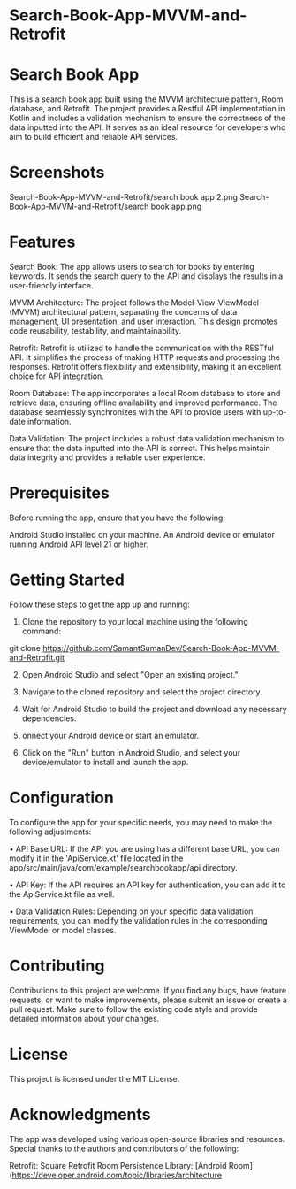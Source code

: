 # Search-Book-App-MVVM-and-Retrofit

# Search Book App
This is a search book app built using the MVVM architecture pattern, Room database, and Retrofit. The project provides a Restful API implementation in Kotlin and includes a validation mechanism to ensure the correctness of the data inputted into the API. It serves as an ideal resource for developers who aim to build efficient and reliable API services.

# Screenshots
Search-Book-App-MVVM-and-Retrofit/search book app 2.png
Search-Book-App-MVVM-and-Retrofit/search book app.png




# Features
Search Book: The app allows users to search for books by entering keywords. It sends the search query to the API and displays the results in a user-friendly interface.

MVVM Architecture: The project follows the Model-View-ViewModel (MVVM) architectural pattern, separating the concerns of data management, UI presentation, and user interaction. This design promotes code reusability, testability, and maintainability.

Retrofit: Retrofit is utilized to handle the communication with the RESTful API. It simplifies the process of making HTTP requests and processing the responses. Retrofit offers flexibility and extensibility, making it an excellent choice for API integration.

Room Database: The app incorporates a local Room database to store and retrieve data, ensuring offline availability and improved performance. The database seamlessly synchronizes with the API to provide users with up-to-date information.

Data Validation: The project includes a robust data validation mechanism to ensure that the data inputted into the API is correct. This helps maintain data integrity and provides a reliable user experience.

# Prerequisites
Before running the app, ensure that you have the following:

Android Studio installed on your machine.
An Android device or emulator running Android API level 21 or higher.

# Getting Started
Follow these steps to get the app up and running:

1. Clone the repository to your local machine using the following command:

git clone https://github.com/SamantSumanDev/Search-Book-App-MVVM-and-Retrofit.git

2. Open Android Studio and select "Open an existing project."

3. Navigate to the cloned repository and select the project directory.

4. Wait for Android Studio to build the project and download any necessary dependencies.

5. onnect your Android device or start an emulator.

6. Click on the "Run" button in Android Studio, and select your device/emulator to install and launch the app.

# Configuration
To configure the app for your specific needs, you may need to make the following adjustments:

• API Base URL: If the API you are using has a different base URL, you can modify it in the 'ApiService.kt' file located in the app/src/main/java/com/example/searchbookapp/api directory.

• API Key: If the API requires an API key for authentication, you can add it to the ApiService.kt file as well.

• Data Validation Rules: Depending on your specific data validation requirements, you can modify the validation rules in the corresponding ViewModel or model classes.

# Contributing
Contributions to this project are welcome. If you find any bugs, have feature requests, or want to make improvements, please submit an issue or create a pull request. Make sure to follow the existing code style and provide detailed information about your changes.

# License
This project is licensed under the MIT License.

# Acknowledgments
The app was developed using various open-source libraries and resources. Special thanks to the authors and contributors of the following:

Retrofit: Square Retrofit
Room Persistence Library: [Android Room](https://developer.android.com/topic/libraries/architecture

